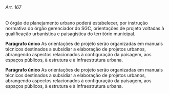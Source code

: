 
###### Art. 167
O órgão de planejamento urbano poderá estabelecer, por instrução normativa do órgão gerenciador do SGC, orientações de projeto voltadas à qualificação urbanística e paisagística do território municipal.

**Parágrafo único** As orientações de projeto serão organizadas em manuais técnicos destinados a subsidiar a elaboração de projetos urbanos, abrangendo aspectos relacionados à configuração da paisagem, aos espaços públicos, à estrutura e à infraestrutura urbana.

**Parágrafo único** As orientações de projeto serão organizadas em manuais técnicos destinados a subsidiar a elaboração de projetos urbanos, abrangendo aspectos relacionados à configuração da paisagem, aos espaços públicos, à estrutura e à infraestrutura urbana.
